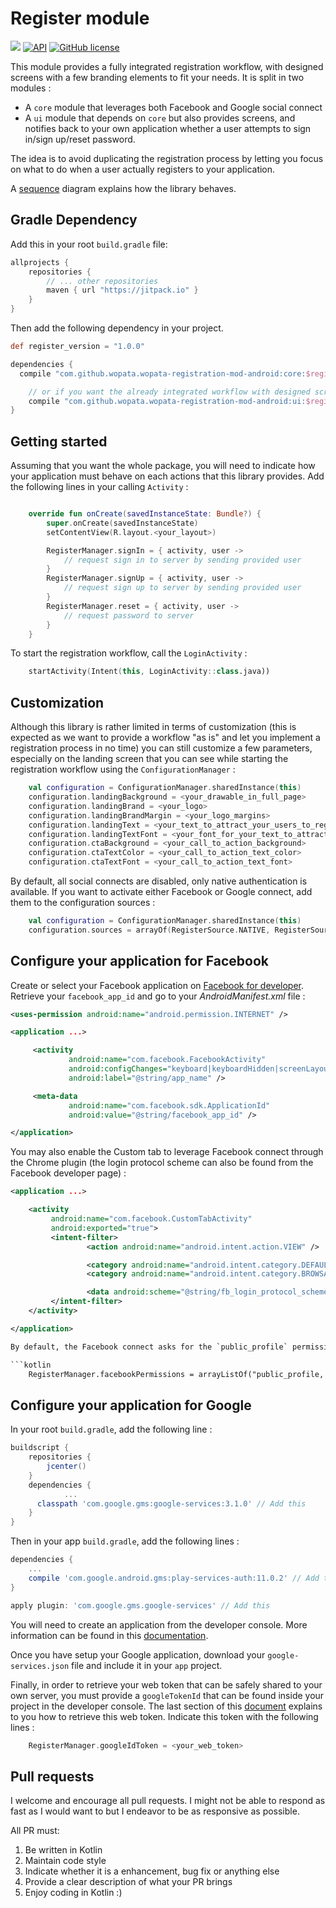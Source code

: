 # Register module
[![](https://jitpack.io/v/wopata/wopata-registration-mod-android.svg)](https://jitpack.io/#wopata/wopata-registration-mod-android)
[![API](https://img.shields.io/badge/API-15%2B-brightgreen.svg?style=flat)](https://android-arsenal.com/api?level=15)
[![GitHub
license](http://img.shields.io/badge/license-APACHE2-blue.svg)](https://github.com/wopata/wopata-registration-mod-android/blob/master/LICENSE)

This module provides a fully integrated registration workflow, with designed screens with a few branding elements to fit your needs. It is split in two modules :

* A `core` module that leverages both Facebook and Google social connect
* A `ui` module that depends on `core` but also provides screens, and notifies back to your own application whether a user attempts to sign in/sign up/reset password.

The idea is to avoid duplicating the registration process by letting you focus on what to do when a user actually registers to your application.

A [sequence](docs/workflow.graphml) diagram explains how the library behaves.

## Gradle Dependency

Add this in your root `build.gradle` file:

```groovy
allprojects {
	repositories {
		// ... other repositories
		maven { url "https://jitpack.io" }
	}
}
```

Then add the following dependency in your project.

```groovy
def register_version = "1.0.0"

dependencies {
  compile "com.github.wopata.wopata-registration-mod-android:core:$register_version"

	// or if you want the already integrated workflow with designed screens, rather use the following dependency
	compile "com.github.wopata.wopata-registration-mod-android:ui:$register_version"
}
```

## Getting started

Assuming that you want the whole package, you will need to indicate how your application must behave on each actions that this library provides. Add the following lines in your calling `Activity` :

```kotlin

	override fun onCreate(savedInstanceState: Bundle?) {
        super.onCreate(savedInstanceState)
        setContentView(R.layout.<your_layout>)

        RegisterManager.signIn = { activity, user ->
            // request sign in to server by sending provided user
        }
        RegisterManager.signUp = { activity, user ->
            // request sign up to server by sending provided user
        }
        RegisterManager.reset = { activity, user ->
            // request password to server
        }
    }

```

To start the registration workflow, call the `LoginActivity` :

```kotlin
	startActivity(Intent(this, LoginActivity::class.java))
```

## Customization

Although this library is rather limited in terms of customization (this is expected as we want to provide a workflow "as is" and let you implement a registration process in no time) you can still customize a few parameters, especially on the landing screen that you can see while starting the registration workflow using the `ConfigurationManager` :

```kotlin
	val configuration = ConfigurationManager.sharedInstance(this)
	configuration.landingBackground = <your_drawable_in_full_page>
	configuration.landingBrand = <your_logo>
	configuration.landingBrandMargin = <your_logo_margins>
	configuration.landingText = <your_text_to_attract_your_users_to_register>
	configuration.landingTextFont = <your_font_for_your_text_to_attract_your_users_to_register>
	configuration.ctaBackground = <your_call_to_action_background>
	configuration.ctaTextColor = <your_call_to_action_text_color>
	configuration.ctaTextFont = <your_call_to_action_text_font>
```

By default, all social connects are disabled, only native authentication is available. If you want to activate either Facebook or Google connect, add them to the configuration sources :

```kotlin
	val configuration = ConfigurationManager.sharedInstance(this)
	configuration.sources = arrayOf(RegisterSource.NATIVE, RegisterSource.FACEBOOK, RegisterSource.GOOGLE)
```

## Configure your application for Facebook

Create or select your Facebook application on [Facebook for developer](https://developers.facebook.com/docs/facebook-login/android). Retrieve your `facebook_app_id` and go to your *AndroidManifest.xml* file :

```xml
<uses-permission android:name="android.permission.INTERNET" />

<application ...>

	 <activity
			 android:name="com.facebook.FacebookActivity"
			 android:configChanges="keyboard|keyboardHidden|screenLayout|screenSize|orientation"
			 android:label="@string/app_name" />

	 <meta-data
			 android:name="com.facebook.sdk.ApplicationId"
			 android:value="@string/facebook_app_id" />

</application>
```

 You may also enable the Custom tab to leverage Facebook connect through the Chrome plugin (the login protocol scheme can also be found from the Facebook developer page) :

```xml
<application ...>

	<activity
		 android:name="com.facebook.CustomTabActivity"
		 android:exported="true">
		 <intent-filter>
				 <action android:name="android.intent.action.VIEW" />

				 <category android:name="android.intent.category.DEFAULT" />
				 <category android:name="android.intent.category.BROWSABLE" />

				 <data android:scheme="@string/fb_login_protocol_scheme" />
		 </intent-filter>
	</activity>

</application>

By default, the Facebook connect asks for the `public_profile` permission but this can be changed using :

```kotlin
	RegisterManager.facebookPermissions = arrayListOf("public_profile, email, etc.")
```

## Configure your application for Google

In your root `build.gradle`, add the following line :

```groovy
buildscript {
    repositories {
        jcenter()
    }
    dependencies {
			...
      classpath 'com.google.gms:google-services:3.1.0' // Add this
    }
}
```

Then in your app `build.gradle`, add the following lines :

```groovy
dependencies {
    ...
    compile 'com.google.android.gms:play-services-auth:11.0.2' // Add this (note that this should not be required as this dependency is already declared in `core` but Dex shows a conflict without it)
}

apply plugin: 'com.google.gms.google-services' // Add this
```

You will need to create an application from the developer console. More information can be found in this [documentation](https://developers.google.com/identity/sign-in/android/start-integrating).

Once you have setup your Google application, download your `google-services.json` file and include it in your `app` project.

Finally, in order to retrieve your web token that can be safely shared to your own server, you must provide a `googleTokenId` that can be found inside your project in the developer console. The last section of this [document](https://android-developers.googleblog.com/2016/03/registering-oauth-clients-for-google.html) explains to you how to retrieve this web token. Indicate this token with the following lines :

```kotlin
	RegisterManager.googleIdToken = <your_web_token>
```

## Pull requests

I welcome and encourage all pull requests. I might not be able to respond as fast as I would want to but I endeavor to be as responsive as possible.

All PR must:

1. Be written in Kotlin
2. Maintain code style
3. Indicate whether it is a enhancement, bug fix or anything else
4. Provide a clear description of what your PR brings
5. Enjoy coding in Kotlin :)
